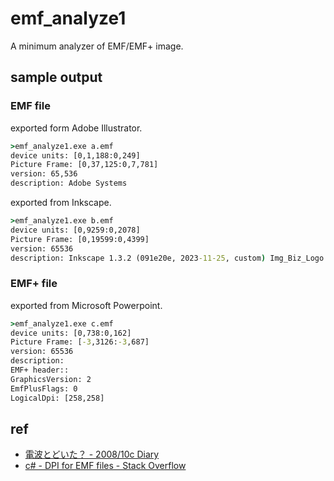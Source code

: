 # emf_analyze1

A minimum analyzer of EMF/EMF+ image.

## sample output

### EMF file

exported form Adobe Illustrator.

```cmd
>emf_analyze1.exe a.emf
device units: [0,1,188:0,249]
Picture Frame: [0,37,125:0,7,781]
version: 65,536
description: Adobe Systems
```

exported from Inkscape.

```cmd
>emf_analyze1.exe b.emf
device units: [0,9259:0,2078]
Picture Frame: [0,19599:0,4399]
version: 65536
description: Inkscape 1.3.2 (091e20e, 2023-11-25, custom) Img_Biz_Logo.emf
```

### EMF+ file

exported from Microsoft Powerpoint.

```cmd
>emf_analyze1.exe c.emf
device units: [0,738:0,162]
Picture Frame: [-3,3126:-3,687]
version: 65536
description:
EMF+ header::
GraphicsVersion: 2
EmfPlusFlags: 0
LogicalDpi: [258,258]
```

## ref

- [電波とどいた？ - 2008/10c Diary](https://ruriko.denpa.org/200810c.html)
- [c# - DPI for EMF files - Stack Overflow](https://stackoverflow.com/questions/2553300/dpi-for-emf-files)
